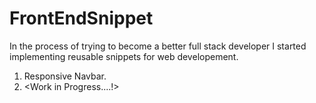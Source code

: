 # FrontEndSnippet

In the process of trying to become a better full stack developer I started implementing reusable snippets for web developement. 

1. Responsive Navbar.
2. <Work in Progress....!>
